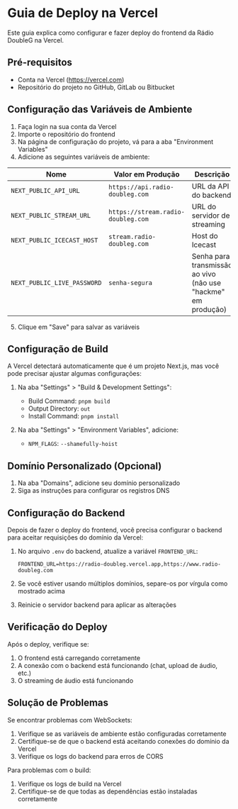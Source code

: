 # Guia de Deploy na Vercel

Este guia explica como configurar e fazer deploy do frontend da Rádio DoubleG na Vercel.

## Pré-requisitos

- Conta na Vercel (https://vercel.com)
- Repositório do projeto no GitHub, GitLab ou Bitbucket

## Configuração das Variáveis de Ambiente

1. Faça login na sua conta da Vercel
2. Importe o repositório do frontend
3. Na página de configuração do projeto, vá para a aba "Environment Variables"
4. Adicione as seguintes variáveis de ambiente:

| Nome | Valor em Produção | Descrição |
|------|-------------------|-----------|
| `NEXT_PUBLIC_API_URL` | `https://api.radio-doubleg.com` | URL da API do backend |
| `NEXT_PUBLIC_STREAM_URL` | `https://stream.radio-doubleg.com` | URL do servidor de streaming |
| `NEXT_PUBLIC_ICECAST_HOST` | `stream.radio-doubleg.com` | Host do Icecast |
| `NEXT_PUBLIC_LIVE_PASSWORD` | `senha-segura` | Senha para transmissão ao vivo (não use "hackme" em produção) |

5. Clique em "Save" para salvar as variáveis

## Configuração de Build

A Vercel detectará automaticamente que é um projeto Next.js, mas você pode precisar ajustar algumas configurações:

1. Na aba "Settings" > "Build & Development Settings":
   - Build Command: `pnpm build`
   - Output Directory: `out`
   - Install Command: `pnpm install`

2. Na aba "Settings" > "Environment Variables", adicione:
   - `NPM_FLAGS`: `--shamefully-hoist`

## Domínio Personalizado (Opcional)

1. Na aba "Domains", adicione seu domínio personalizado
2. Siga as instruções para configurar os registros DNS

## Configuração do Backend

Depois de fazer o deploy do frontend, você precisa configurar o backend para aceitar requisições do domínio da Vercel:

1. No arquivo `.env` do backend, atualize a variável `FRONTEND_URL`:
   ```
   FRONTEND_URL=https://radio-doubleg.vercel.app,https://www.radio-doubleg.com
   ```

2. Se você estiver usando múltiplos domínios, separe-os por vírgula como mostrado acima

3. Reinicie o servidor backend para aplicar as alterações

## Verificação do Deploy

Após o deploy, verifique se:

1. O frontend está carregando corretamente
2. A conexão com o backend está funcionando (chat, upload de áudio, etc.)
3. O streaming de áudio está funcionando

## Solução de Problemas

Se encontrar problemas com WebSockets:

1. Verifique se as variáveis de ambiente estão configuradas corretamente
2. Certifique-se de que o backend está aceitando conexões do domínio da Vercel
3. Verifique os logs do backend para erros de CORS

Para problemas com o build:

1. Verifique os logs de build na Vercel
2. Certifique-se de que todas as dependências estão instaladas corretamente 